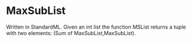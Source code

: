 # MaxSubList
Written in StandardML.
Given an int list the function MSList returns a tuple with two elements: (Sum of MaxSubList,MaxSubList).
